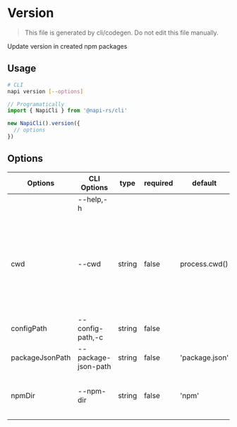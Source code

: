 # Version

> This file is generated by cli/codegen. Do not edit this file manually.

Update version in created npm packages

## Usage

```sh
# CLI
napi version [--options]
```

```typescript
// Programatically
import { NapiCli } from '@napi-rs/cli'

new NapiCli().version({
  // options
})
```

## Options

| Options         | CLI Options         | type   | required | default        | description                                                                                                        |
| --------------- | ------------------- | ------ | -------- | -------------- | ------------------------------------------------------------------------------------------------------------------ |
|                 | --help,-h           |        |          |                | get help                                                                                                           |
| cwd             | --cwd               | string | false    | process.cwd()  | The working directory of where napi command will be executed in, all other paths options are relative to this path |
| configPath      | --config-path,-c    | string | false    |                | Path to `napi` config json file                                                                                    |
| packageJsonPath | --package-json-path | string | false    | 'package.json' | Path to `package.json`                                                                                             |
| npmDir          | --npm-dir           | string | false    | 'npm'          | Path to the folder where the npm packages put                                                                      |
